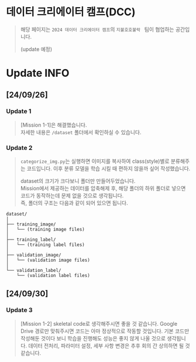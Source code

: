 # 데이터 크리에이터 캠프(DCC)
> 해당 페이지는 `2024 데이터 크리에이터 캠프`의 `지불호호불락 ` 팀이 협업하는 공간입니다.
>
> (update 예정)


# Update INFO

## [24/09/26]

### Update 1 
> [Mission 1-1]은 해결했습니다.<br>
> 자세한 내용은 `/dataset` 폴더에서 확인하실 수 있습니다.

### Update 2
> `categorize_img.py`는 실행하면 이미지를 복사하여 class(style)별로 분류해주는 코드입니다. 이후 분류 모델을 학습 시킬 때 편하지 않을까 싶어 작성했습니다.
>
> dataset의 크기가 크다보니 폴더만 만들어두었습니다.<br>
> Mission에서 제공하는 데이터를 압축해제 후, 해당 폴더의 하위 폴더로 넣으면 코드가 동작하는데 문제 없을 것으로 생각됩니다.<br>
> 즉, 폴더의 구조는 다음과 같이 되어 있으면 됩니다.
```
dataset/
│
├── training_image/
│   └── (training image files)
│
├── training_label/
│   └── (training label files)
│
├── validation_image/
│   └── (validation image files)
│
└── validation_label/
    └── (validation label files)
```

## [24/09/30]

### Update 3
> [Mission 1-2] skeletal code로 생각해주시면 좋을 것 같습니다.
> Google Drive 경로만 맞춰주시면 코드는 아마 정상적으로 작동할 것입니다.
> 기본 코드만 작성해둔 것이다 보니 학습을 진행해도 성능은 좋지 않게 나올 것으로 생각됩니다.
> 데이터 전처리, 파라미터 설정, 세부 사항 변경은 추후 회의 간 상의하면 될 것 같습니다. 
